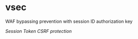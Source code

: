 # vsec

WAF bypassing prevention with session ID authorization key

*Session Token*
*CSRF protection*
